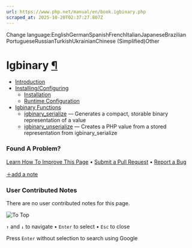 ```yaml
---
url: https://www.php.net/manual/en/book.igbinary.php
scraped_at: 2025-10-20T02:37:27.807Z
---
```


Change language:EnglishGermanSpanishFrenchItalianJapaneseBrazilian PortugueseRussianTurkishUkrainianChinese (Simplified)Other

# Igbinary [¶](https://www.php.net/manual/en/book.igbinary.php\#book.igbinary)

- [Introduction](https://www.php.net/manual/en/intro.igbinary.php)
- [Installing/Configuring](https://www.php.net/manual/en/igbinary.setup.php)
  - [Installation](https://www.php.net/manual/en/igbinary.installation.php)
  - [Runtime Configuration](https://www.php.net/manual/en/igbinary.configuration.php)
- [Igbinary Functions](https://www.php.net/manual/en/ref.igbinary.php)
  - [igbinary\_serialize](https://www.php.net/manual/en/function.igbinary-serialize.php) — Generates a compact, storable binary representation of a value
  - [igbinary\_unserialize](https://www.php.net/manual/en/function.igbinary-unserialize.php) — Creates a PHP value from a stored representation from igbinary\_serialize

### Found A Problem?

[Learn How To Improve This Page](https://github.com/php/doc-base/blob/master/README.md "This will take you to our contribution guidelines on GitHub")
•
[Submit a Pull Request](https://github.com/php/doc-en/blob/master/reference/igbinary/book.xml)
•
[Report a Bug](https://github.com/php/doc-en/issues/new?body=From%20manual%20page:%20https:%2F%2Fphp.net%2Fbook.igbinary%0A%0A---)

[＋add a note](https://www.php.net/manual/add-note.php?sect=book.igbinary&repo=en&redirect=https://www.php.net/manual/en/book.igbinary.php)

### User Contributed Notes

There are no user contributed notes for this page.

![To Top](https://www.php.net/images/to-top@2x.png)

`↑` and `↓` to navigate •
`Enter` to select •
`Esc` to close


Press `Enter` without
selection to search using Google